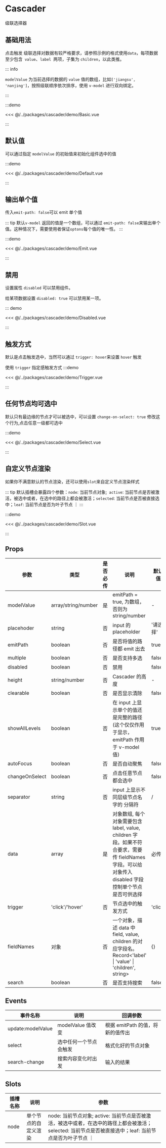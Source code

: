 # Cascader

级联选择器

## 基础用法

点击触发
级联选择对数据有较严格要求，请参照示例的格式使用`data`，每项数据至少包含` value`、`label `两项，子集为 `children`，以此类推。

::: info

`modelValue` 为当前选择的数据的 `value` 值的数组，比如`['jiangsu', 'nanjing']`，按照级联顺序依次排序，使用 `v-model` 进行双向绑定。

:::

:::demo

<<< @/../packages/cascader/demo/Basic.vue

:::

## 默认值

可以通过指定 `modelValue` 的初始值来初始化组件选中的值

:::demo

<<< @/../packages/cascader/demo/Default.vue

:::

## 输出单个值

传入`emit-path: false`可以 emit 单个值

::: tip
默认`v-model` 返回的值是一个数组，可以通过 `emit-path: false`来输出单个值。这种情况下，需要使用者保证`optons`每个值的唯一性。
:::

:::demo

<<< @/../packages/cascader/demo/Emit.vue

:::

## 禁用

设置属性 `disabled` 可以禁用组件。

给某项数据设置 `disabled: true` 可以禁用某一项。

::: demo

<<< @/../packages/cascader/demo/Disabled.vue

:::

## 触发方式

默认是点击触发选中，当然可以通过 `trigger: hover`来设置 `hover` 触发

使用 `trigger` 指定感触发方式
:::demo

<<< @/../packages/cascader/demo/Trigger.vue

:::

## 任何节点均可选中

默认只有最边缘的节点才可以被选中，可以设置 `change-on-select: true` 修改这个行为,点击任意一级都可选中

:::demo

<<< @/../packages/cascader/demo/Select.vue

:::

## 自定义节点渲染

如果你不满意默认的节点渲染，还可以使用`slot`来自定义节点渲染样式

::: tip
默认插槽会暴露四个参数：`node`: 当前节点对象;` active`: 当前节点是否被激活，被选中或者，在选中的路径上都会被激活；`selected`: 当前节点是否被直接选中；`leaf`: 当前节点是否为叶子节点 ｜
:::

:::demo

<<< @/../packages/cascader/demo/Slot.vue

:::

<!-- ## 搜索

::: demo

<<< @/../packages/cascader/demo/Search.vue

::: -->

## Props

| 参数           | 类型                | 是否必传 | 说明                                                                                                                                                 | 默认值   |
| -------------- | ------------------- | -------- | ---------------------------------------------------------------------------------------------------------------------------------------------------- | -------- |
| modelValue     | array/string/number | 是       | emitPath = true, 为数组，否则为 string/number                                                                                                        | -        |
| placehoder     | string              | 否       | input 的 placeholder                                                                                                                                 | '请选择' |
| emitPath       | boolean             | 否       | 是否将值的路径都 emit 出去                                                                                                                           | true     |
| multiple       | boolean             | 否       | 是否支持多选                                                                                                                                         | false    |
| disabled       | boolean             | 否       | 禁用                                                                                                                                                 | false    |
| height         | string/number       | 否       | Cascader 的高度                                                                                                                                      | -        |
| clearable      | boolean             | 否       | 是否显示清除                                                                                                                                         | false    |
| showAllLevels  | boolean             | 否       | 在 input 上显示单个的值还是完整的路径(这个仅仅作用于显示，emitPath 作用于 v-model 值)                                                                | true     |
| autoFocus      | boolean             | 否       | 是否自动聚焦                                                                                                                                         | false    |
| changeOnSelect | boolean             | 否       | 点击任意节点都会选中                                                                                                                                 | false    |
| separator      | string              | 否       | input 上显示不同层级节点名字的 分隔符                                                                                                                | /        |
| data           | array               | 是       | 对象数组, 每个对象需要包含 label, value, children 字段。如果不符合要求，需要传 fieldNames 字段。可以给对象传入 disabled 字段控制单个节点是否可供选择 | 必传     |
| trigger        | 'click'/'hover'     | 否       | 节点选中的触发方式                                                                                                                                   | 'click'  |
| fieldNames     | 对象                | 否       | 一个对象，描述 data 中 field, value, children 的对应字段名。Record<'label' \| 'value' \| 'children', string>                                         | {}       |
| search         | boolean             | 否       | 是否支持搜索                                                                                                                                         | false    |

## Events

| 事件名称          | 说明                   | 回调参数                         |
| ----------------- | ---------------------- | -------------------------------- |
| update:modelValue | modelValue 值改变      | 根据 emitPath 的值，将新的值传出 |
| select            | 选中任何一个节点会触发 | 格式化好的节点对象               |
| search-change     | 搜索内容变化时出发     | 输入的结果                       |

## Slots

| 插槽名称 | 说明                 | 参数                                                                                                                                                    |
| -------- | -------------------- | ------------------------------------------------------------------------------------------------------------------------------------------------------- |
| node     | 单个节点的自定义渲染 | node: 当前节点对象; active: 当前节点是否被激活，被选中或者，在选中的路径上都会被激活；selected: 当前节点是否被直接选中；leaf: 当前节点是否为叶子节点 ｜ |
